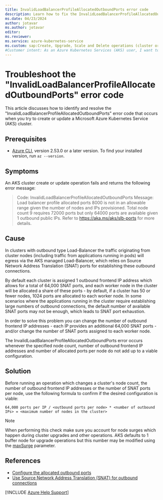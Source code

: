 ```yaml
---
title: InvalidLoadBalancerProfileAllocatedOutboundPorts error code
description: Learn how to fix the InvalidLoadBalancerProfileAllocatedOutboundPorts error that occurs when you try to create or update an Azure Kubernetes Service (AKS) cluster.
ms.date: 04/23/2024
author: jotavar
ms.author: jotavar
editor:
ms.reviewer:
ms.service: azure-kubernetes-service
ms.custom: sap:Create, Upgrade, Scale and Delete operations (cluster or nodepool)
#Customer intent: As an Azure Kubernetes Services (AKS) user, I want to fix a InvalidLoadBalancerProfileAllocatedOutboundPorts error so that I can create or update an AKS cluster successfully.
---
```


# Troubleshoot the "InvalidLoadBalancerProfileAllocatedOutboundPorts" error code

This article discusses how to identify and resolve the "InvalidLoadBalancerProfileAllocatedOutboundPorts" error code that occurs when you try to create or update a Microsoft Azure Kubernetes Service (AKS) cluster.

## Prerequisites

- [Azure CLI](/cli/azure/install-azure-cli), version 2.53.0 or a later version. To find your installed version, run `az --version`.

## Symptoms

An AKS cluster create or update operation fails and returns the following error message:

> Code: InvalidLoadBalancerProfileAllocatedOutboundPorts
> Message: Load balancer profile allocated ports 8000 is not in an allowable range given the number of nodes and IPs provisioned. Total node count 9 requires 72000 ports but only 64000 ports are available given 1 outbound public IPs. Refer to https://aka.ms/aks/slb-ports for more details.

## Cause

In clusters with outbound type Load-Balancer the traffic originating from cluster nodes (including traffic from applications running in pods) will egress via the AKS managed Load-Balancer, which relies on Source Network Address Translation (SNAT) ports for establishing these outbound connections.

By default each cluster is assigned 1 outbound frontend IP address which allows for a total of 64,000 SNAT ports, and each worker node in the cluster will be allocated a share of these ports - by default, if a cluster has 50 or fewer nodes, 1024 ports are allocated to each worker node. In some scenarios where the applications running in the cluster require establishing large numbers of outbound connections, the default number of available SNAT ports may not be enough, which leads to SNAT port exhaustion.

In order to solve this problem you can change the number of outbound frontend IP addresses - each IP provides an additional 64,000 SNAT ports - and/or change the number of SNAT ports assigned to each worker node.

The InvalidLoadBalancerProfileAllocatedOutboundPorts error occurs whenever the specified node count, number of outbound frontend IP addresses and number of allocated ports per node do not add up to a viable configuration.

## Solution

Before running an operation which changes a cluster's node count, the number of outbound frontend IP addresses or the number of SNAT ports per node, use the following formula to confirm if the desired configuration is viable:

```code
64,000 ports per IP / <outbound ports per node> * <number of outbound IPs> = <maximum number of nodes in the cluster>
```

> [!NOTE]
> When performing this check make sure you account for node surges which happen during cluster upgrades and other operations. AKS defaults to 1 buffer node for upgrade operations but this number may be modified using the [maxSurge](https://learn.microsoft.com/en-us/azure/aks/upgrade-aks-cluster#customize-node-surge-upgrade) parameter.

## References

- [Configure the allocated outbound ports](https://learn.microsoft.com/azure/aks/load-balancer-standard#configure-the-allocated-outbound-ports)
- [Use Source Network Address Translation (SNAT) for outbound connections](https://learn.microsoft.com/azure/load-balancer/load-balancer-outbound-connections)

[!INCLUDE [Azure Help Support](../../../includes/azure-help-support.md)]
